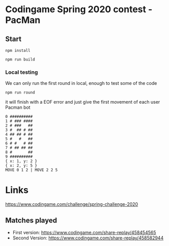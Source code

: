 # Codingame Spring 2020 contest - PacMan

## Start
`npm install`

`npm run build`

### Local testing
We can only run the first round in local, enough to test some of the code

`npm run round`

it will finish with a EOF error and just give the first movement of each user Pacman bot
```
0 ##########
1 # ### ####
2 # ###   ##
3 #  ## # ##
4 ## ## # ##
5 #   #   ##
6 # #   # ##
7 # ## ## ##
8 #       ##
9 ##########
{ x: 1, y: 2 }
{ x: 2, y: 5 }
MOVE 0 1 2 | MOVE 2 2 5
```

# Links
https://www.codingame.com/challenge/spring-challenge-2020

## Matches played
* First version: https://www.codingame.com/share-replay/458454565
* Second Version: https://www.codingame.com/share-replay/458582944
